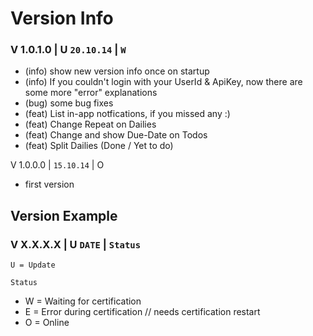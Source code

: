 # Version Info

### V 1.0.1.0  | U `20.10.14` | `W`
- (info) show new version info once on startup
- (info) If you couldn't login with your UserId & ApiKey, now there are some more "error" explanations
- (bug) some bug fixes
- (feat) List in-app notfications, if you missed any :)
- (feat) Change Repeat on Dailies
- (feat) Change and show Due-Date on Todos
- (feat) Split Dailies (Done / Yet to do)

V 1.0.0.0 | `15.10.14` | O

- first version


## Version Example

### V X.X.X.X | U `DATE` | `Status`

`U = Update`

`Status` 

- W = Waiting for certification
- E = Error during certification // needs certification restart
- O = Online